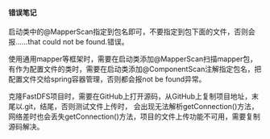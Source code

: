 #### 错误笔记
启动类中的@MapperScan指定到包名即可，不要指定到包下面的文件，否则会报……that could not be found.错误。

使用通用mapper等框架时，需要在启动类添加@MapperScan扫描mapper包，
有作为配置文件的类时，需要在启动类添加@ComponentScan注解指定包名，把配置文件交给spring容器管理，否则都会报not be found异常。

克隆FastDFS项目时，需要在GitHub上打开源码，从GitHub上复制项目地址，末尾以.git，结尾，否则测试文件上传时，
会出现无法解析getConnection()方法，网络差时也会丢失getConnection()方法，项目的文件上传功能不可用，需要复制源码解决。
